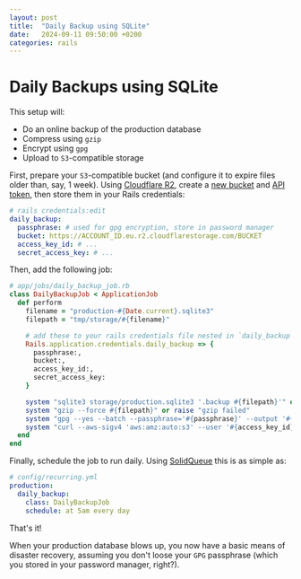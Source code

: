 ```yaml
---
layout: post
title:  "Daily Backup using SQLite"
date:   2024-09-11 09:50:00 +0200
categories: rails
---
```


# Daily Backups using SQLite

This setup will:

- Do an online backup of the production database
- Compress using `gzip`
- Encrypt using `gpg`
- Upload to `S3`-compatible storage

First, prepare your `S3`-compatible bucket (and configure it to expire files older than, say, 1 week). Using [Cloudflare R2][r2], create a [new bucket][r2-bucket-new] and [API token][r2-api-tokens], then store them in your Rails credentials:

```yaml
# rails credentials:edit
daily_backup:
  passphrase: # used for gpg encryption, store in password manager
  bucket: https://ACCOUNT_ID.eu.r2.cloudflarestorage.com/BUCKET
  access_key_id: # ...
  secret_access_key: # ...
```

Then, add the following job:

```ruby
# app/jobs/daily_backup_job.rb
class DailyBackupJob < ApplicationJob
  def perform
    filename = "production-#{Date.current}.sqlite3"
    filepath = "tmp/storage/#{filename}"

    # add these to your rails credentials file nested in `daily_backup`
    Rails.application.credentials.daily_backup => {
      passphrase:,
      bucket:,
      access_key_id:,
      secret_access_key:
    }

    system "sqlite3 storage/production.sqlite3 '.backup #{filepath}'" or raise "backup failed"
    system "gzip --force #{filepath}" or raise "gzip failed"
    system "gpg --yes --batch --passphrase='#{passphrase}' --output '#{filepath}.gz.gpg' -c '#{filepath}.gz'" or raise "gpg failed"
    system "curl --aws-sigv4 'aws:amz:auto:s3' --user '#{access_key_id}:#{secret_access_key}' --upload-file #{filepath}.gz.gpg #{bucket}/#{filename}.gz.gpg" or raise "curl failed"
  end
end
```

Finally, schedule the job to run daily. Using [SolidQueue][solid_queue] this is as simple as:

```yaml
# config/recurring.yml
production:
  daily_backup:
    class: DailyBackupJob
    schedule: at 5am every day
```

That's it!

When your production database blows up, you now have a basic means of disaster recovery, assuming you don't loose your `GPG` passphrase (which you stored in your password manager, right?).

[solid_queue]: https://github.com/rails/solid_queue
[r2-api-tokens]: https://dash.cloudflare.com/?to=/:account/r2/api-tokens
[r2-bucket-new]: https://dash.cloudflare.com/?to=/:account/r2/new
[r2]: https://developers.cloudflare.com/r2/